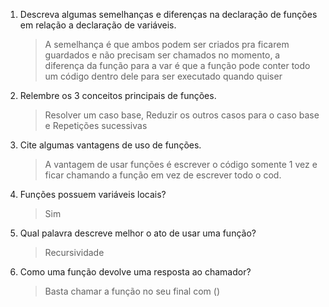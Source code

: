 1. Descreva algumas semelhanças e diferenças na declaração de funções em
   relação a declaração de variáveis.

    > A semelhança é que ambos podem ser criados pra ficarem guardados e não precisam ser chamados no momento, a diferença da função para a var é que a função pode conter todo um código dentro dele para ser executado quando quiser

2. Relembre os 3 conceitos principais de funções.

    > Resolver um caso base, Reduzir os outros casos para o caso base e Repetições sucessivas

3. Cite algumas vantagens de uso de funções.

    > A vantagem de usar funções é escrever o código somente 1 vez e ficar chamando a função em vez de escrever todo o cod.

4. Funções possuem variáveis locais?

    > Sim

5. Qual palavra descreve melhor o ato de usar uma função?

    > Recursividade

6. Como uma função devolve uma resposta ao chamador?

    > Basta chamar a função no seu final com ()
